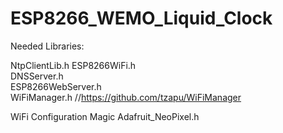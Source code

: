 # ESP8266_WEMO_Liquid_Clock


Needed Libraries:

NtpClientLib.h
ESP8266WiFi.h          
DNSServer.h            
ESP8266WebServer.h    
WiFiManager.h         //https://github.com/tzapu/WiFiManager 

WiFi Configuration Magic
Adafruit_NeoPixel.h
